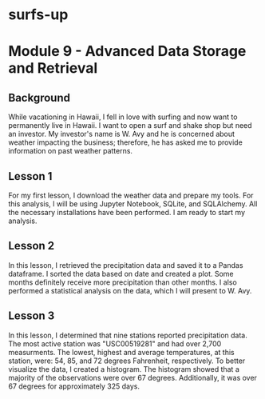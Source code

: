 # surfs-up
# Module 9 - Advanced Data Storage and Retrieval
## Background
While vacationing in Hawaii, I fell in love with surfing and now want to permanently live in Hawaii.  I want to open a surf and shake shop but need an investor.  My investor's name is W. Avy and he is concerned about weather impacting the business; therefore, he has asked me to provide information on past weather patterns.  
## Lesson 1
For my first lesson, I download the weather data and prepare my tools.  For this analysis, I will be using Jupyter Notebook, SQLite, and SQLAlchemy.  All the necessary installations have been performed.  I am ready to start my analysis.  
## Lesson 2
In this lesson, I retrieved the precipitation data and saved it to a Pandas dataframe.  I sorted the data based on date and created a plot.  Some months definitely receive more precipitation than other months.  I also performed a statistical analysis on the data, which I will present to W. Avy.
## Lesson 3
In this lesson, I determined that nine stations reported precipitation data.  The most active station was "USC00519281" and had over 2,700 measurments.  The lowest, highest and average temperatures, at this station, were:  54, 85, and 72 degrees Fahrenheit, respectively.  To better visualize the data, I created a histogram.  The histogram showed that a majority of the observations were over 67 degrees. Additionally, it was over 67 degrees for approximately 325 days.  
